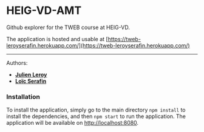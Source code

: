 HEIG-VD-AMT
==========

Github explorer for the TWEB course at HEIG-VD.

The application is hosted and usable at [https://tweb-leroyserafin.herokuapp.com/](https://tweb-leroyserafin.herokuapp.com/)

-------------

Authors:
- [**Julien Leroy**](https://github.com/limayankee)
- [**Loïc Serafin**](https://github.com/pikkle)

### Installation

To install the application, simply go to the main directory `npm install` to install the dependencies, and then `npm start` to run the application.
The application will be available on [http://localhost:8080](http://localhost:8080).
